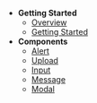 * **Getting Started**
  * [Overview](README.md)
  * [Getting Started](/en-us/Getting-started.md)
* **Components**
  * [Alert](/en-us/2-1-Alert.md)
  * [Upload](/en-us/2-2-Button.md)
  * [Input](/en-us/2-3-Input.md)
  * [Message](/en-us/2-4-Message.md)
  * [Modal](/en-us/2-5-Modal.md)  